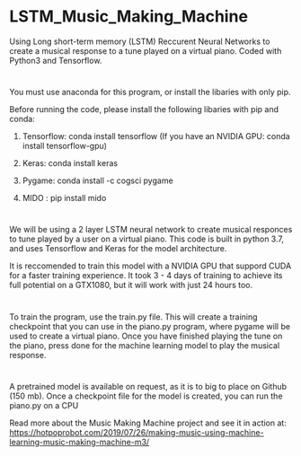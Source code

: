 # LSTM_Music_Making_Machine
Using Long short-term memory (LSTM) Reccurent Neural Networks to create a musical response to a tune played on a virtual piano. Coded with Python3 and Tensorflow.

#

You must use anaconda for this program, or install the libaries with only pip.

Before running the code, please install the following libaries with pip and conda:

1. Tensorflow: conda install tensorflow   (If you have an NVIDIA GPU: conda install tensorflow-gpu)

2. Keras: conda install keras

3. Pygame: conda install -c cogsci pygame

4. MIDO : pip install mido

#

We will be using a 2 layer LSTM neural network to create musical responces to tune played by a user on a virtual piano. This code is built in python 3.7, and uses Tensorflow and Keras for the model architecture. 

It is reccomended to train this model with a NVIDIA GPU that suppord CUDA for a faster training experience. It took 3 - 4 days of training to achieve its full potential on a GTX1080, but it will work with just 24 hours too. 

#

To train the program, use the train.py file. This will create a training checkpoint that you can use in the piano.py program, where pygame will be used to create a virtual piano. Once you have finished playing the tune on the piano, press done for the machine learning model to play the musical response.

#

A pretrained model is available on request, as it is to big to place on Github (150 mb). Once a checkpoint file for the model is created, you can run the piano.py on a CPU


Read more about the Music Making Machine project and see it in action at: https://hotpoprobot.com/2019/07/26/making-music-using-machine-learning-music-making-machine-m3/
